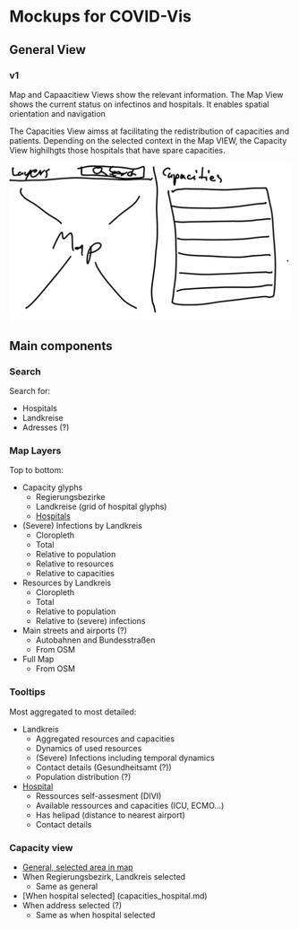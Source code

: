 # Mockups for COVID-Vis

## General View

### v1

Map and Capaacitiew Views show the relevant information.
The Map View shows the current status on infectinos and hospitals.
It enables spatial orientation and navigation

The Capacities View aimss at facilitating the redistribution of capacities and patients.
Depending on the selected context in the Map VIEW, the Capacity View highilhgts those hospitals that have spare capacities.

![](./main.md.5333.png)



## Main components

### Search

Search for:

* Hospitals
* Landkreise
* Adresses (?)


### Map Layers

Top to bottom:

* Capacity glyphs
  * Regierungsbezirke
  * Landkreise (grid of hospital glyphs)
  * [Hospitals](hospital_glyph.md)
* (Severe) Infections by Landkreis
  * Cloropleth  
  * Total
  * Relative to population
  * Relative to resources
  * Relative to capacities
* Resources by Landkreis
  * Cloropleth  
  * Total
  * Relative to population
  * Relative to (severe) infections
* Main streets and airports (?)
  * Autobahnen and Bundesstraßen
  * From OSM
* Full Map
  * From OSM


### Tooltips

Most aggregated to most detailed:

* Landkreis
  * Aggregated resources and capacities
  * Dynamics of used resources
  * (Severe) Infections including temporal dynamics
  * Contact details  (Gesundheitsamt (?))
  * Population distribution (?)
* [Hospital](hospital_tooltip.md)
  * Ressources self-assesment (DIVI)
  * Available ressources and capacities (ICU, ECMO…)
  * Has helipad (distance to nearest airport)
  * Contact details



### Capacity view

* [General, selected area in map](capacities_area.md)
* When Regierungsbezirk, Landkreis selected
  * Same as general
* [When hospital selected] (capacities_hospital.md)
* When address selected (?)
  * Same as when hospital selected

